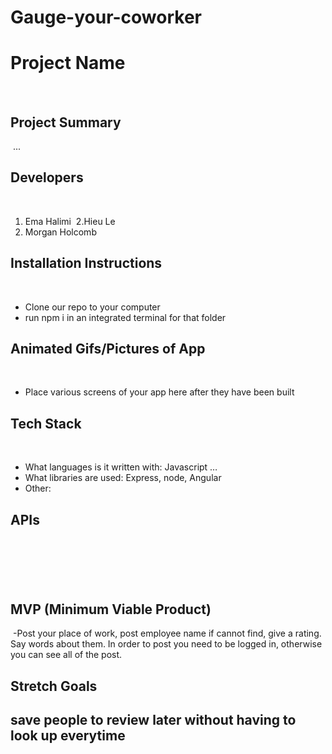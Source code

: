 # Gauge-your-coworker

# Project Name
​
​
## Project Summary
​
...
​
## Developers
​
1. Ema Halimi
​
2.Hieu Le
​
3. Morgan Holcomb 
​
## Installation Instructions
​
- Clone our repo to your computer
​
- run npm i in an integrated terminal for that folder
​
​
## Animated Gifs/Pictures of App
​
- Place various screens of your app here after they have been built
​
## Tech Stack
​
- What languages is it written with: Javascript … 
​
- What libraries are used: Express, node, Angular
​
- Other: 
​
​
## APIs
​
-
​
## MVP (Minimum Viable Product)
​
-Post your place of work, post employee name if cannot find, give a rating. Say words about them. In order to post you need to be logged in, otherwise you can see all of the post. 
​
​
## Stretch Goals
​save people to review later without having to look up everytime
-
